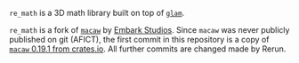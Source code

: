 `re_math` is a 3D math library built on top of [`glam`](https://github.com/bitshifter/glam-rs).

`re_math` is a fork of [`macaw`](https://crates.io/crates/macaw) by [Embark Studios](https://www.embark-studios.com/). Since `macaw` was never publicly published on git (AFICT), the first commit in this repository is a copy of [`macaw` 0.19.1 from crates.io](https://crates.io/crates/macaw/0.19.1). All further commits are changed made by Rerun.
